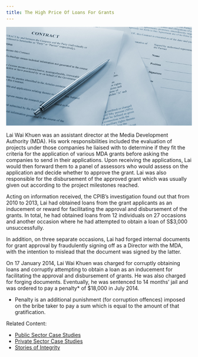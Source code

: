 ```yaml
---
title: The High Price Of Loans For Grants
---
```


<img src="/images/case/case_pub_loans-for-grants1.jpg" alt="The High Price Of Loans For Grants">

Lai Wai Khuen was an assistant director at the Media Development Authority (MDA). His work responsibilities included the evaluation of projects under those companies he liaised with to determine if they fit the criteria for the application of various MDA grants before asking the companies to send in their applications. Upon receiving the applications, Lai would then forward them to a panel of assessors who would assess on the application and decide whether to approve the grant. Lai was also responsible for the disbursement of the approved grant which was usually given out according to the project milestones reached.

Acting on information received, the CPIB’s investigation found out that from 2010 to 2013, Lai had obtained loans from the grant applicants as an inducement or reward for facilitating the approval and disbursement of the grants. In total, he had obtained loans from 12 individuals on 27 occasions and another occasion where he had attempted to obtain a loan of S$3,000 unsuccessfully.

In addition, on three separate occasions, Lai had forged internal documents for grant approval by fraudulently signing off as a Director with the MDA, with the intention to mislead that the document was signed by the latter.

On 17 January 2014, Lai Wai Khuen was charged for corruptly obtaining loans and corruptly attempting to obtain a loan as an inducement for facilitating the approval and disbursement of grants. He was also charged for forging documents. Eventually, he was sentenced to 14 months’ jail and was ordered to pay a penalty* of $18,000 in July 2014.

* Penalty is an additional punishment (for corruption offences) imposed on the bribe taker to pay a sum which is equal to the amount of that gratification.


Related Content:

* [Public Sector Case Studies](/about-corruption/case-studies/public-sector/)
* [Private Sector Case Studies](/about-corruption/case-studies/private-sector/)
* [Stories of Integrity](/about-corruption/case-studies/stories-of-integrity/)

